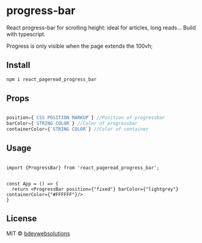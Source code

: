 # progress-bar

React progress-bar for scrolling height: ideal for articles, long reads...
Build with typescript.

Progress is only visible when the page extends the 100vh;

## Install

```bash
npm i react_pageread_progress_bar
```

## Props

```javascript

position={`CSS POSITION MARKUP`} //Position of progressbar
barColor={`STRING COLOR`} //Color of progressbar 
containerColor={`STRING COLOR`} //Color of container
```

## Usage

```tsx

import {ProgressBar} from 'react_pageread_progress_bar';


const App = () => {
  return <ProgressBar position={"fixed"} barColor={"lightgrey"} containerColor={"#FFFFFF"}/>
}
```

## License

MIT © [bdevwebsolutions](https://github.com/bdevwebsolutions)
